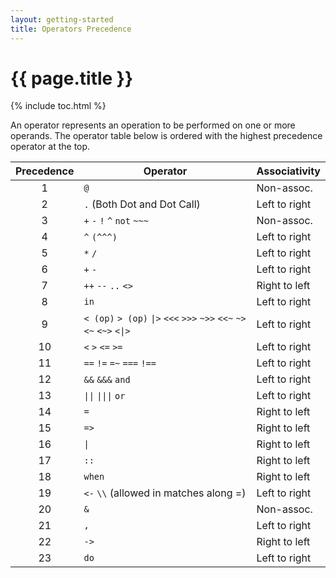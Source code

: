 ```yaml
---
layout: getting-started
title: Operators Precedence
---
```


# {{ page.title }}

{% include toc.html %}

An operator represents an operation to be performed on one or more operands.
The operator table below is ordered with the highest precedence operator at the top.

Precedence | Operator | Associativity
:--------: | -------- | -------------
 1  | `@` | Non-assoc.
 2  | `.` (Both Dot and Dot Call) | Left to right
 3  | `+` `-` `!` `^` `not` `~~~` | Non-assoc.
 4  | `^` `(^^^)` | Left to right
 5  | `*` `/` | Left to right
 6  | `+` `-` | Left to right
 7  | `++` `--` `..` `<>` | Right to left
 8  | `in` | Left to right
 9  | `< (op)` `> (op)` <code>&#124;></code> `<<<` `>>>` `~>>` `<<~` `~>` `<~` `<~>` <code><&#124;></code> | Left to right
 10 | `<` `>` `<=` `>=` | Left to right
 11 | `==` `!=` `=~` `===` `!==` | Left to right
 12 | `&&` `&&&` `and` | Left to right
 13 | <code>&#124;&#124;</code> <code>&#124;&#124;&#124;</code> `or` | Left to right
 14 | `=` | Right to left
 15 | `=>` | Right to left
 16 | <code>&#124;</code> | Right to left
 17 | `::` | Right to left
 18 | `when` | Right to left
 19 | `<-` `\\` (allowed in matches along =) | Left to right
 20 | `&` | Non-assoc.
 21 | `,` | Left to right
 22 | `->` | Right to left
 23 | `do` | Left to right
